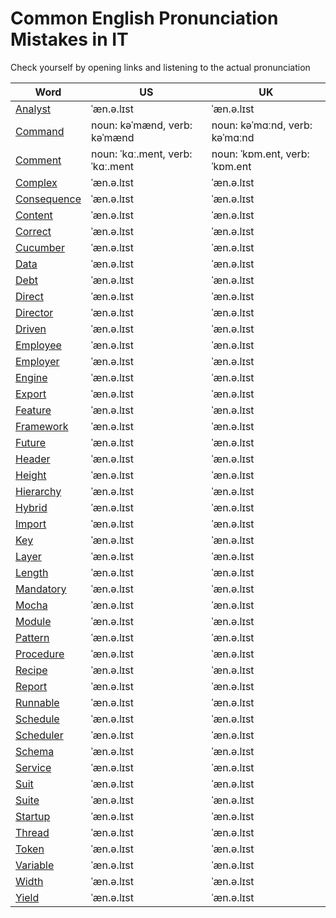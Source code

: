 # Common English Pronunciation Mistakes in IT

Check yourself by opening links and listening to the actual pronunciation

Word | US | UK
------------ | ------------- | -------------
[Analyst](https://dictionary.cambridge.org/us/dictionary/english/analyst) | ˈæn.ə.lɪst | ˈæn.ə.lɪst |
[Command](https://dictionary.cambridge.org/us/dictionary/english/command) | noun: kəˈmænd, verb: kəˈmænd | noun: kəˈmɑːnd, verb: kəˈmɑːnd |
[Comment](https://dictionary.cambridge.org/us/dictionary/english/comment) | noun: ˈkɑː.ment, verb: ˈkɑː.ment | noun: ˈkɒm.ent, verb: ˈkɒm.ent |
[Complex](https://dictionary.cambridge.org/us/dictionary/english/complex) | ˈæn.ə.lɪst | ˈæn.ə.lɪst |
[Consequence](https://dictionary.cambridge.org/us/dictionary/english/consequence) | ˈæn.ə.lɪst | ˈæn.ə.lɪst |
[Content](https://dictionary.cambridge.org/us/dictionary/english/content) | ˈæn.ə.lɪst | ˈæn.ə.lɪst |
[Correct](https://dictionary.cambridge.org/us/dictionary/english/correct) | ˈæn.ə.lɪst | ˈæn.ə.lɪst |
[Cucumber](https://dictionary.cambridge.org/us/dictionary/english/cucumber) | ˈæn.ə.lɪst | ˈæn.ə.lɪst |
[Data](https://dictionary.cambridge.org/us/dictionary/english/data) | ˈæn.ə.lɪst | ˈæn.ə.lɪst |
[Debt](https://dictionary.cambridge.org/us/dictionary/english/debt) | ˈæn.ə.lɪst | ˈæn.ə.lɪst |
[Direct](https://dictionary.cambridge.org/us/dictionary/english/direct) | ˈæn.ə.lɪst | ˈæn.ə.lɪst |
[Director](https://dictionary.cambridge.org/us/dictionary/english/director) | ˈæn.ə.lɪst | ˈæn.ə.lɪst |
[Driven](https://dictionary.cambridge.org/us/dictionary/english/driven) | ˈæn.ə.lɪst | ˈæn.ə.lɪst |
[Employee](https://dictionary.cambridge.org/us/dictionary/english/employee) | ˈæn.ə.lɪst | ˈæn.ə.lɪst |
[Employer](https://dictionary.cambridge.org/us/dictionary/english/employer) | ˈæn.ə.lɪst | ˈæn.ə.lɪst |
[Engine](https://dictionary.cambridge.org/us/dictionary/english/engine) | ˈæn.ə.lɪst | ˈæn.ə.lɪst |
[Export](https://dictionary.cambridge.org/us/dictionary/english/export) | ˈæn.ə.lɪst | ˈæn.ə.lɪst |
[Feature](https://dictionary.cambridge.org/us/dictionary/english/feature) | ˈæn.ə.lɪst | ˈæn.ə.lɪst |
[Framework](https://dictionary.cambridge.org/us/dictionary/english/framework) | ˈæn.ə.lɪst | ˈæn.ə.lɪst |
[Future](https://dictionary.cambridge.org/us/dictionary/english/future) | ˈæn.ə.lɪst | ˈæn.ə.lɪst |
[Header](https://dictionary.cambridge.org/us/dictionary/english/header) | ˈæn.ə.lɪst | ˈæn.ə.lɪst |
[Height](https://dictionary.cambridge.org/us/dictionary/english/height) | ˈæn.ə.lɪst | ˈæn.ə.lɪst |
[Hierarchy](https://dictionary.cambridge.org/us/dictionary/english/hierarchy) | ˈæn.ə.lɪst | ˈæn.ə.lɪst |
[Hybrid](https://dictionary.cambridge.org/us/dictionary/english/hybrid) | ˈæn.ə.lɪst | ˈæn.ə.lɪst |
[Import](https://dictionary.cambridge.org/us/dictionary/english/import) | ˈæn.ə.lɪst | ˈæn.ə.lɪst |
[Key](https://dictionary.cambridge.org/us/dictionary/english/key) | ˈæn.ə.lɪst | ˈæn.ə.lɪst |
[Layer](https://dictionary.cambridge.org/us/dictionary/english/layer) | ˈæn.ə.lɪst | ˈæn.ə.lɪst |
[Length](https://dictionary.cambridge.org/us/dictionary/english/length) | ˈæn.ə.lɪst | ˈæn.ə.lɪst |
[Mandatory](https://dictionary.cambridge.org/us/dictionary/english/mandatory) | ˈæn.ə.lɪst | ˈæn.ə.lɪst |
[Mocha](https://dictionary.cambridge.org/us/dictionary/english/mocha) | ˈæn.ə.lɪst | ˈæn.ə.lɪst |
[Module](https://dictionary.cambridge.org/us/dictionary/english/module) | ˈæn.ə.lɪst | ˈæn.ə.lɪst |
[Pattern](https://dictionary.cambridge.org/us/dictionary/english/pattern) | ˈæn.ə.lɪst | ˈæn.ə.lɪst |
[Procedure](https://dictionary.cambridge.org/us/dictionary/english/procedure) | ˈæn.ə.lɪst | ˈæn.ə.lɪst |
[Recipe](https://dictionary.cambridge.org/us/dictionary/english/recipe) | ˈæn.ə.lɪst | ˈæn.ə.lɪst |
[Report](https://dictionary.cambridge.org/us/dictionary/english/report) | ˈæn.ə.lɪst | ˈæn.ə.lɪst |
[Runnable](https://www.merriam-webster.com/dictionary/runnable) | ˈæn.ə.lɪst | ˈæn.ə.lɪst |
[Schedule](https://dictionary.cambridge.org/us/dictionary/english/schedule) | ˈæn.ə.lɪst | ˈæn.ə.lɪst |
[Scheduler](https://dictionary.cambridge.org/us/dictionary/english/scheduler) | ˈæn.ə.lɪst | ˈæn.ə.lɪst |
[Schema](https://dictionary.cambridge.org/us/dictionary/english/schema) | ˈæn.ə.lɪst | ˈæn.ə.lɪst |
[Service](https://dictionary.cambridge.org/us/dictionary/english/service) | ˈæn.ə.lɪst | ˈæn.ə.lɪst |
[Suit](https://dictionary.cambridge.org/us/dictionary/english/suit) | ˈæn.ə.lɪst | ˈæn.ə.lɪst |
[Suite](https://dictionary.cambridge.org/us/dictionary/english/suite) | ˈæn.ə.lɪst | ˈæn.ə.lɪst |
[Startup](https://dictionary.cambridge.org/us/dictionary/english/start-up) | ˈæn.ə.lɪst | ˈæn.ə.lɪst |
[Thread](https://dictionary.cambridge.org/us/dictionary/english/thread) | ˈæn.ə.lɪst | ˈæn.ə.lɪst |
[Token](https://dictionary.cambridge.org/us/dictionary/english/token) | ˈæn.ə.lɪst | ˈæn.ə.lɪst |
[Variable](https://dictionary.cambridge.org/us/dictionary/english/variable) | ˈæn.ə.lɪst | ˈæn.ə.lɪst |
[Width](https://dictionary.cambridge.org/us/dictionary/english/width) | ˈæn.ə.lɪst | ˈæn.ə.lɪst |
[Yield](https://dictionary.cambridge.org/us/dictionary/english/yield) | ˈæn.ə.lɪst | ˈæn.ə.lɪst |